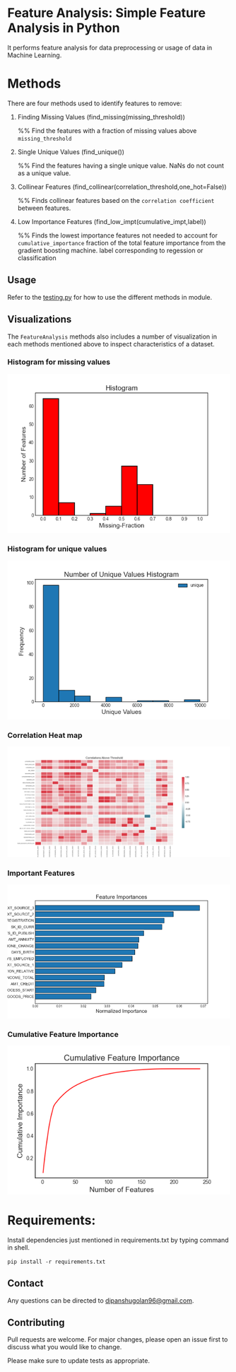 # Feature Analysis: Simple Feature Analysis in Python

It performs feature analysis for data preprocessing or usage of data in Machine Learning.
# Methods

There are four methods used to identify features to remove:

1. Finding Missing Values (find_missing(missing_threshold)) 

   %% Find the features with a fraction of missing values above `missing_threshold`
2. Single Unique Values (find_unique())

    %% Find the features having a single unique value. NaNs do not count as a unique value.
3. Collinear Features (find_collinear(correlation_threshold,one_hot=False))

   %% Finds collinear features based on the `correlation coefficient` between features.
4. Low Importance Features (find_low_impt(cumulative_impt,label))

   %% Finds the lowest importance features not needed to account for `cumulative_importance` fraction
        of the total feature importance from the gradient boosting machine.
        label corresponding to regession or classification

## Usage

Refer to the [testing.py](https://github.com/DipanshuGolan/feature_analysis/blob/main/testing.py) for how to use the different methods in module.

## Visualizations

The `FeatureAnalysis` methods also includes a number of visualization in each methods mentioned above to inspect 
characteristics of a dataset. 

### Histogram for missing values
![](images/Figure_1.png)

### Histogram for unique values
![](images/Figure_2.png)

### Correlation Heat map
![](images/Figure_3.png)

### Important Features
![](images/Figure_4.png)

### Cumulative Feature Importance
![](images/Figure_5.png)

# Requirements:
Install dependencies just mentioned in requirements.txt by typing command in shell.

`pip install -r requirements.txt`

## Contact

Any questions can be directed to dipanshugolan96@gmail.com.

## Contributing
Pull requests are welcome. For major changes, please open an issue first to discuss what you would like to change.

Please make sure to update tests as appropriate.
